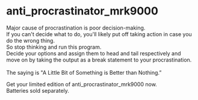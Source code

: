 # anti_procrastinator_mrk9000
Major cause of procrastination is poor decision-making.<br>
If you can't decide what to do, you'll likely put off taking action in case you do the wrong thing.<br>
So stop thinking and run this program. <br>
Decide your options and assign them to head and tail respectively and move on by taking the output as a break statement to your procrastination.<br>
<br>
The saying is "A Little Bit of Something is Better than Nothing.”


Get your limited edition of anti_procrastinator_mrk9000 now. <br>
Batteries sold separately.
